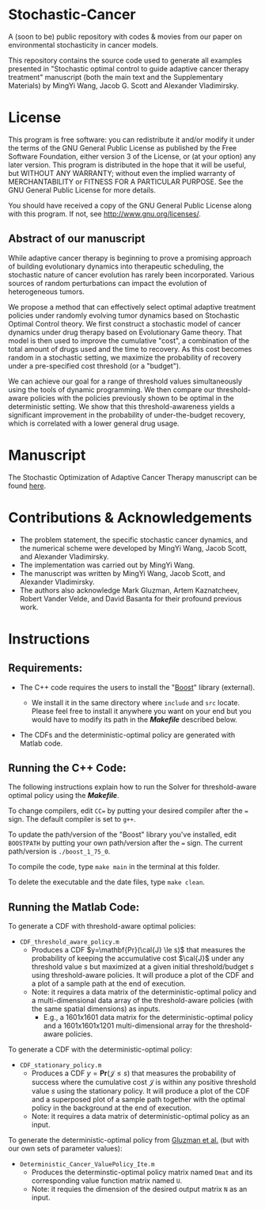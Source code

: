 # Stochastic-Cancer 
A (soon to be) public repository with codes &amp; movies from our paper on environmental stochasticity in cancer models.


This repository contains the source code used to generate all examples presented in "Stochastic optimal control to guide adaptive cancer therapy treatment" manuscript (both the main text and the Supplementary Materials) by MingYi Wang, Jacob G. Scott and Alexander Vladimirsky.

# License #
This program is free software: you can redistribute it and/or modify it under the terms of the GNU General Public License as published by the Free Software Foundation, either version 3 of the License, or (at your option) any later version. This program is distributed in the hope that it will be useful, but WITHOUT ANY WARRANTY; without even the implied warranty of MERCHANTABILITY or FITNESS FOR A PARTICULAR PURPOSE. See the GNU General Public License for more details.

You should have received a copy of the GNU General Public License along with this program. If not, see http://www.gnu.org/licenses/.

## Abstract of our manuscript ##
While adaptive cancer therapy is beginning to prove a promising approach of building evolutionary dynamics into therapeutic scheduling, the stochastic nature of cancer evolution has rarely been incorporated. Various sources of random perturbations can impact the evolution of heterogeneous tumors.

We propose a method that can effectively select optimal adaptive treatment policies under randomly evolving tumor dynamics based on Stochastic Optimal Control theory. 
We first construct a stochastic model of cancer dynamics under drug therapy based on Evolutionary Game theory. That model is then used to improve the cumulative "cost", a combination of the total amount of drugs used and the time to recovery. As this cost becomes random in a stochastic setting, we maximize the probability of recovery under a pre-specified cost threshold (or a "budget"). 

We can achieve our goal for a range of threshold values simultaneously using the tools of dynamic programming. We then compare our threshold-aware policies with the policies previously shown to be optimal in the deterministic setting. We show that this threshold-awareness yields a significant improvement in the probability of under-the-budget recovery, which is correlated with a lower general drug usage.

# Manuscript #
The Stochastic Optimization of Adaptive Cancer Therapy manuscript can be found [here](https://github.com/eikonal-equation/Stochastic-Cancer).

# Contributions & Acknowledgements # 
  * The problem statement, the specific stochastic cancer dynamics, and the numerical scheme were developed by MingYi Wang, Jacob Scott, and Alexander Vladimirsky.
  * The implementation was carried out by MingYi Wang.
  * The manuscript was written by MingYi Wang, Jacob Scott, and Alexander Vladimirsky.
  * The authors also acknowledge Mark Gluzman, Artem Kaznatcheev, Robert Vander Velde, and David Basanta for their profound previous work.

# Instructions #
  
## Requirements: ## 
* The C++ code requires the users to install the "[Boost](https://www.boost.org/)" library (external). 
    * We install it in the same directory where `include` and `src` locate. Please feel free to install it anywhere you want on your end but you would have to modify its path in the ***Makefile*** described below.

* The CDFs and the deterministic-optimal policy are generated with Matlab code.

## Running the C++ Code: ##
The following instructions explain how to run the Solver for threshold-aware optimal policy using the ***Makefile***. 

To change compilers, edit `CC=` by putting your desired compiler after the `=` sign. The default compiler is set to `g++`. 

To update the path/version of the "Boost" library you've installed, edit `BOOSTPATH` by putting your own path/version after the `=` sign. The current path/version is `./boost_1_75_0`.

To compile the code, type `make main` in the terminal at this folder. 

To delete the executable and the date files, type `make clean`.

## Running the Matlab Code: ##
To generate a CDF with threshold-aware optimal policies:
  * `CDF_threshold_aware_policy.m`
      * Produces a CDF $y=\mathbf{Pr}(\cal{J} \le s)$ that measures the probability of keeping the accumulative cost $\cal{J}$ under any threshold value $s$ but maximized at a given initial threshold/budget $s$ using threshold-aware policies. It will produce a plot of the CDF and a plot of a sample path at the end of execution. 
      * Note: it requires a data matrix of the deterministic-optimal policy and a multi-dimensional data array of the threshold-aware policies (with the same spatial dimensions) as inputs. 
          * E.g., a 1601x1601 data matrix for the deterministic-optimal policy and a 1601x1601x1201 multi-dimensional array for the threshold-aware policies.

To generate a CDF with the deterministic-optimal policy:
   * `CDF_stationary_policy.m`
      * Produces a CDF $y=\mathbf{Pr}(\mathcal{J} \le s)$ that measures the probability of success where the cumulative cost $\mathcal{J}$ is within any positive threshold value $s$ using the stationary policy. It will produce a plot of the CDF and a superposed plot of a sample path together with the optimal policy in the background at the end of execution.
      * Note: it requires a data matrix of deterministic-optimal policy as an input.

To generate the deterministic-optimal policy from [Gluzman et al.](https://royalsocietypublishing.org/doi/10.1098/rspb.2019.2454) (but with our own sets of parameter values):
  * `Deterministic_Cancer_ValuePolicy_Ite.m`
      * Produces the determinstic-optimal policy matrix named `Dmat` and its corresponding value function matrix named `U`.
      * Note: it requies the dimension of the desired output matrix `N` as an input.
